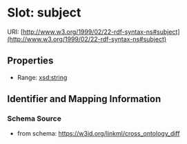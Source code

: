 # Slot: subject

URI: [http://www.w3.org/1999/02/22-rdf-syntax-ns#subject](http://www.w3.org/1999/02/22-rdf-syntax-ns#subject)



<!-- no inheritance hierarchy -->


## Properties

 * Range: [xsd:string](http://www.w3.org/2001/XMLSchema#string)



## Identifier and Mapping Information







### Schema Source


* from schema: https://w3id.org/linkml/cross_ontology_diff



